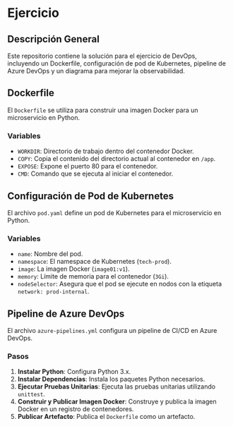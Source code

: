 # Ejercicio

## Descripción General
Este repositorio contiene la solución para el ejercicio de DevOps, incluyendo un Dockerfile, configuración de pod de Kubernetes, pipeline de Azure DevOps y un diagrama para mejorar la observabilidad.

## Dockerfile
El `Dockerfile` se utiliza para construir una imagen Docker para un microservicio en Python.

### Variables
- `WORKDIR`: Directorio de trabajo dentro del contenedor Docker.
- `COPY`: Copia el contenido del directorio actual al contenedor en `/app`.
- `EXPOSE`: Expone el puerto 80 para el contenedor.
- `CMD`: Comando que se ejecuta al iniciar el contenedor.

## Configuración de Pod de Kubernetes
El archivo `pod.yaml` define un pod de Kubernetes para el microservicio en Python.

### Variables
- `name`: Nombre del pod.
- `namespace`: El namespace de Kubernetes (`tech-prod`).
- `image`: La imagen Docker (`image01:v1`).
- `memory`: Límite de memoria para el contenedor (`3Gi`).
- `nodeSelector`: Asegura que el pod se ejecute en nodos con la etiqueta `network: prod-internal`.

## Pipeline de Azure DevOps
El archivo `azure-pipelines.yml` configura un pipeline de CI/CD en Azure DevOps.

### Pasos
1. **Instalar Python**: Configura Python 3.x.
2. **Instalar Dependencias**: Instala los paquetes Python necesarios.
3. **Ejecutar Pruebas Unitarias**: Ejecuta las pruebas unitarias utilizando `unittest`.
4. **Construir y Publicar Imagen Docker**: Construye y publica la imagen Docker en un registro de contenedores.
5. **Publicar Artefacto**: Publica el `Dockerfile` como un artefacto.
